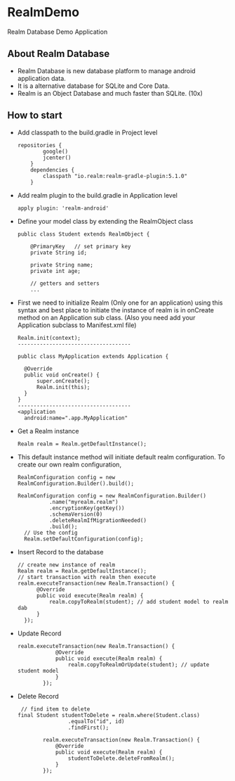 # RealmDemo
Realm Database Demo Application

## About Realm Database
* Realm Database is new database platform to manage android application data. 
* It is a alternative database for SQLite and Core Data. 
* Realm is an Object Database and much faster than SQLite. (10x)

## How to start 

* Add classpath to the build.gradle in Project level

      repositories {
              google()
              jcenter()
          }
          dependencies {
              classpath "io.realm:realm-gradle-plugin:5.1.0"
          }
        
* Add realm plugin to the build.gradle in Application level

      apply plugin: 'realm-android'

* Define your model class by extending the RealmObject class

      public class Student extends RealmObject {
      
          @PrimaryKey   // set primary key
          private String id;

          private String name;
          private int age;
          
          // getters and setters
          ...
* First we need to initialize Realm (Only one for an application) using this syntax and best place to initiate the instance of realm is in onCreate method on an Application sub class. (Also you need add your Application subclass to Manifest.xml file)

      Realm.init(context);
      ------------------------------------
      
      public class MyApplication extends Application {
    
        @Override
        public void onCreate() {
            super.onCreate();
            Realm.init(this);
        }
      }
      ------------------------------------
      <application
        android:name=".app.MyApplication"
     
* Get a Realm instance

      Realm realm = Realm.getDefaultInstance();
      
* This default instance method will initiate default realm configuration. To create our own realm configuration,

      RealmConfiguration config = new RealmConfiguration.Builder().build();
      
      RealmConfiguration config = new RealmConfiguration.Builder()
                .name("myrealm.realm")
                .encryptionKey(getKey())
                .schemaVersion(0)
                .deleteRealmIfMigrationNeeded()
                .build();
        // Use the config
        Realm.setDefaultConfiguration(config);
      
* Insert Record to the database

      // create new instance of realm
      Realm realm = Realm.getDefaultInstance();
      // start transaction with realm then execute
      realm.executeTransaction(new Realm.Transaction() {
            @Override
            public void execute(Realm realm) {
                realm.copyToRealm(student); // add student model to realm dab
            }
        });
        
* Update Record

      realm.executeTransaction(new Realm.Transaction() {
                  @Override
                  public void execute(Realm realm) {
                      realm.copyToRealmOrUpdate(student); // update student model
                  }
              });
              
* Delete Record
       
       // find item to delete
      final Student studentToDelete = realm.where(Student.class)
                      .equalTo("id", id)
                      .findFirst();

              realm.executeTransaction(new Realm.Transaction() {
                  @Override
                  public void execute(Realm realm) {
                      studentToDelete.deleteFromRealm();
                  }
              });
      
     

